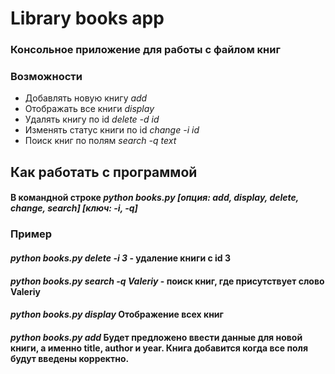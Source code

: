 <h1>Library books app</h1>
<h3>Консольное приложение для работы с файлом книг</h3>
<h3>Возможности</h3>
<ul>
 <li>Добавлять новую книгу <i>add</i></li>
 <li>Отображать все книги <i>display</i></li>
 <li>Удалять книгу по id <i>delete -d id</i></li>
 <li>Изменять статус книги по id <i>change -i id</i></li>
 <li>Поиск книг по полям <i>search -q text</i></li>
</ul>

<h2>Как работать с программой</h2>
<h4>В командной строке <i>python books.py [опция: add, display, delete, change, search] [ключ: -i, -q]</i></h4>
<h3>Пример</h3>
<h4><i>python books.py delete -i 3</i> - удаление книги с id 3</h4>
<h4><i>python books.py search -q Valeriy</i> - поиск книг, где присутствует слово Valeriy</h4>
<h4><i>python books.py display</i> Отображение всех книг</h4>
<h4><i>python books.py add</i> Будет предложено ввести данные для новой книги, а именно title, author и year.
Книга добавится когда все поля будут введены корректно.</h4>
